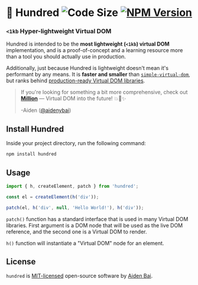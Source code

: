 # 💯 Hundred <img src="https://badgen.net/badgesize/brotli/https/unpkg.com/hundred?color=000000&labelColor=00000&label=bundle%20size" alt="Code Size" /> <a href="https://www.npmjs.com/package/hundred" target="_blank"><img src="https://img.shields.io/npm/v/hundred?style=flat&colorA=000000&colorB=000000" alt="NPM Version" /></a>

### `<1kb` Hyper-lightweight Virtual DOM

Hundred is intended to be the **most lightweight (`<1kb`) virtual DOM** implementation, and is a proof-of-concept and a learning resource more than a tool you should actually use in production.

Additionally, just because Hundred is lightweight doesn't mean it's performant by any means. It is **faster and smaller** than [`simple-virtual-dom`](https://github.com/livoras/simple-virtual-dom), but ranks behind [production-ready Virtual DOM libraries](https://million.js.org/benchmarks/official-benchmarks).

> If you're looking for something a bit more comprehensive, check out [**Million**](https://github.com/aidenybai/million) — Virtual DOM into the future! 💥🦁✨
>
> -Aiden ([@aidenybai](https://github.com/aidenybai))

## Install Hundred

Inside your project directory, run the following command:

```sh
npm install hundred
```

## Usage

```js
import { h, createElement, patch } from 'hundred';

const el = createElement(h('div'));

patch(el, h('div', null, 'Hello World!'), h('div'));
```

`patch()` function has a standard interface that is used in many Virtual DOM libraries. First argument is a DOM node that will be used as the live DOM reference, and the second one is a Virtual DOM to render.

`h()` function will instantiate a "Virtual DOM" node for an element.

## License

`hundred` is [MIT-licensed](LICENSE) open-source software by [Aiden Bai](https://github.com/aidenybai).
